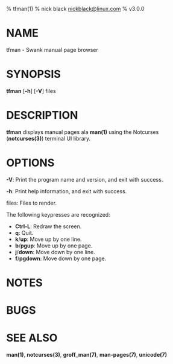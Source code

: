 % tfman(1)
% nick black <nickblack@linux.com>
% v3.0.0

# NAME

tfman - Swank manual page browser 

# SYNOPSIS

**tfman** [**-h**] [**-V**] files

# DESCRIPTION

**tfman** displays manual pages ala **man(1)** using the Notcurses
(**notcurses(3)**) terminal UI library.

# OPTIONS

**-V**: Print the program name and version, and exit with success.

**-h**: Print help information, and exit with success.

files: Files to render.

The following keypresses are recognized:

* **Ctrl-L**: Redraw the screen.
* **q**: Quit.
* **k**/**up**: Move up by one line.
* **b**/**pgup**: Move up by one page.
* **j**/**down**: Move down by one line.
* **f**/**pgdown**: Move down by one page.

# NOTES

# BUGS

# SEE ALSO

**man(1)**,
**notcurses(3)**,
**groff_man(7)**,
**man-pages(7)**,
**unicode(7)**

